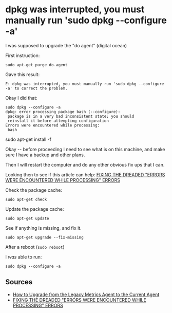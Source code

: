 ﻿# dpkg was interrupted, you must manually run 'sudo dpkg --configure -a'

I was supposed to upgrade the "do agent" (digital ocean)

First instruction:

	sudo apt-get purge do-agent

Gave this result:

	E: dpkg was interrupted, you must manually run 'sudo dpkg --configure -a' to correct the problem.


Okay I did that:

	sudo dpkg --configure -a
	dpkg: error processing package bash (--configure):
	 package is in a very bad inconsistent state; you should
	 reinstall it before attempting configuration
	Errors were encountered while processing:
	 bash


sudo apt-get install -f


Okay -- before proceeding I need to see what is on this machine, and make sure I have a backup and other plans.

Then I will restart the computer and do any other obvious fix ups that I can.

Looking then to see if this article can help: [FIXING THE DREADED "ERRORS WERE ENCOUNTERED WHILE PROCESSING" ERRORS](https://journalxtra.com/linux/fixing-the-dreaded-errors-were-encountered-while-processing-errors/)


Check the package cache:

	sudo apt-get check

Update the package cache:

	sudo apt-get update


See if anything is missing, and fix it.

	sudo apt-get upgrade --fix-missing


After a reboot (`sudo reboot`)

I *was* able to run:

	sudo dpkg --configure -a


## Sources

- [How to Upgrade from the Legacy Metrics Agent to the Current Agent](https://docs.digitalocean.com/products/monitoring/how-to/upgrade-legacy-agent/)
- [FIXING THE DREADED "ERRORS WERE ENCOUNTERED WHILE PROCESSING" ERRORS](https://journalxtra.com/linux/fixing-the-dreaded-errors-were-encountered-while-processing-errors/)